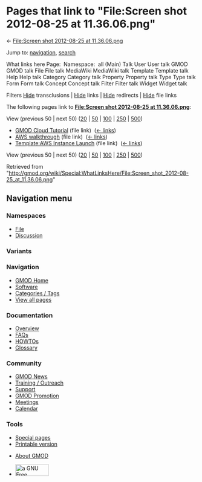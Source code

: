 <div id="mw-page-base" class="noprint">

</div>

<div id="mw-head-base" class="noprint">

</div>

<div id="content" class="mw-body" role="main">

<span id="top"></span>

<div id="mw-js-message" style="display:none;">

</div>



# <span dir="auto">Pages that link to "File:Screen shot 2012-08-25 at 11.36.06.png"</span>

<div id="bodyContent">

<div id="contentSub">

← [File:Screen shot 2012-08-25 at
11.36.06.png](/wiki/File:Screen_shot_2012-08-25_at_11.36.06.png "File:Screen shot 2012-08-25 at 11.36.06.png")

</div>

<div id="jump-to-nav" class="mw-jump">

Jump to: [navigation](#mw-navigation), [search](#p-search)

</div>

<div id="mw-content-text">

What links here Page:  Namespace:  all (Main) Talk User User talk GMOD
GMOD talk File File talk MediaWiki MediaWiki talk Template Template talk
Help Help talk Category Category talk Property Property talk Type Type
talk Form Form talk Concept Concept talk Filter Filter talk Widget
Widget talk

Filters
[Hide](/mediawiki/index.php?title=Special:WhatLinksHere/File:Screen_shot_2012-08-25_at_11.36.06.png&hidetrans=1 "Special:WhatLinksHere/File:Screen shot 2012-08-25 at 11.36.06.png")
transclusions \|
[Hide](/mediawiki/index.php?title=Special:WhatLinksHere/File:Screen_shot_2012-08-25_at_11.36.06.png&hidelinks=1 "Special:WhatLinksHere/File:Screen shot 2012-08-25 at 11.36.06.png")
links \|
[Hide](/mediawiki/index.php?title=Special:WhatLinksHere/File:Screen_shot_2012-08-25_at_11.36.06.png&hideredirs=1 "Special:WhatLinksHere/File:Screen shot 2012-08-25 at 11.36.06.png")
redirects \|
[Hide](/mediawiki/index.php?title=Special:WhatLinksHere/File:Screen_shot_2012-08-25_at_11.36.06.png&hideimages=1 "Special:WhatLinksHere/File:Screen shot 2012-08-25 at 11.36.06.png")
file links

The following pages link to **[File:Screen shot 2012-08-25 at
11.36.06.png](/wiki/File:Screen_shot_2012-08-25_at_11.36.06.png "File:Screen shot 2012-08-25 at 11.36.06.png")**:

View (previous 50 \| next 50)
([20](/mediawiki/index.php?title=Special:WhatLinksHere/File:Screen_shot_2012-08-25_at_11.36.06.png&limit=20 "Special:WhatLinksHere/File:Screen shot 2012-08-25 at 11.36.06.png")
\|
[50](/mediawiki/index.php?title=Special:WhatLinksHere/File:Screen_shot_2012-08-25_at_11.36.06.png&limit=50 "Special:WhatLinksHere/File:Screen shot 2012-08-25 at 11.36.06.png")
\|
[100](/mediawiki/index.php?title=Special:WhatLinksHere/File:Screen_shot_2012-08-25_at_11.36.06.png&limit=100 "Special:WhatLinksHere/File:Screen shot 2012-08-25 at 11.36.06.png")
\|
[250](/mediawiki/index.php?title=Special:WhatLinksHere/File:Screen_shot_2012-08-25_at_11.36.06.png&limit=250 "Special:WhatLinksHere/File:Screen shot 2012-08-25 at 11.36.06.png")
\|
[500](/mediawiki/index.php?title=Special:WhatLinksHere/File:Screen_shot_2012-08-25_at_11.36.06.png&limit=500 "Special:WhatLinksHere/File:Screen shot 2012-08-25 at 11.36.06.png"))

- [GMOD Cloud Tutorial](/wiki/GMOD_Cloud_Tutorial "GMOD Cloud Tutorial")
  (file link) ‎ <span class="mw-whatlinkshere-tools">([←
  links](/mediawiki/index.php?title=Special:WhatLinksHere&target=GMOD+Cloud+Tutorial "Special:WhatLinksHere"))</span>
- [AWS walkthrough](/wiki/AWS_walkthrough "AWS walkthrough") (file link)
  ‎ <span class="mw-whatlinkshere-tools">([←
  links](/mediawiki/index.php?title=Special:WhatLinksHere&target=AWS+walkthrough "Special:WhatLinksHere"))</span>
- [Template:AWS Instance
  Launch](/wiki/Template:AWS_Instance_Launch "Template:AWS Instance Launch")
  (file link) ‎ <span class="mw-whatlinkshere-tools">([←
  links](/mediawiki/index.php?title=Special:WhatLinksHere&target=Template%3AAWS+Instance+Launch "Special:WhatLinksHere"))</span>

View (previous 50 \| next 50)
([20](/mediawiki/index.php?title=Special:WhatLinksHere/File:Screen_shot_2012-08-25_at_11.36.06.png&limit=20 "Special:WhatLinksHere/File:Screen shot 2012-08-25 at 11.36.06.png")
\|
[50](/mediawiki/index.php?title=Special:WhatLinksHere/File:Screen_shot_2012-08-25_at_11.36.06.png&limit=50 "Special:WhatLinksHere/File:Screen shot 2012-08-25 at 11.36.06.png")
\|
[100](/mediawiki/index.php?title=Special:WhatLinksHere/File:Screen_shot_2012-08-25_at_11.36.06.png&limit=100 "Special:WhatLinksHere/File:Screen shot 2012-08-25 at 11.36.06.png")
\|
[250](/mediawiki/index.php?title=Special:WhatLinksHere/File:Screen_shot_2012-08-25_at_11.36.06.png&limit=250 "Special:WhatLinksHere/File:Screen shot 2012-08-25 at 11.36.06.png")
\|
[500](/mediawiki/index.php?title=Special:WhatLinksHere/File:Screen_shot_2012-08-25_at_11.36.06.png&limit=500 "Special:WhatLinksHere/File:Screen shot 2012-08-25 at 11.36.06.png"))

</div>

<div class="printfooter">

Retrieved from
"<http://gmod.org/wiki/Special:WhatLinksHere/File:Screen_shot_2012-08-25_at_11.36.06.png>"

</div>

<div id="catlinks" class="catlinks catlinks-allhidden">

</div>

<div class="visualClear">

</div>

</div>

</div>

<div id="mw-navigation">

## Navigation menu

<div id="mw-head">



<div id="left-navigation">

<div id="p-namespaces" class="vectorTabs" role="navigation"
aria-labelledby="p-namespaces-label">

### Namespaces

- <span id="ca-nstab-image"><a href="/wiki/File:Screen_shot_2012-08-25_at_11.36.06.png"
  accesskey="c" title="View the file page [c]">File</a></span>
- <span id="ca-talk"><a
  href="/mediawiki/index.php?title=File_talk:Screen_shot_2012-08-25_at_11.36.06.png&amp;action=edit&amp;redlink=1"
  accesskey="t"
  title="Discussion about the content page [t]">Discussion</a></span>

</div>

<div id="p-variants" class="vectorMenu emptyPortlet" role="navigation"
aria-labelledby="p-variants-label">

### 

### Variants[](#)

<div class="menu">

</div>

</div>

</div>

<div id="right-navigation">





</div>



</div>

</div>

</div>

<div id="mw-panel">

<div id="p-logo" role="banner">

<a href="/wiki/Main_Page"
style="background-image: url(http://gmod.org/images/GMOD-cogs.png);"
title="Visit the main page"></a>

</div>

<div id="p-Navigation" class="portal" role="navigation"
aria-labelledby="p-Navigation-label">

### Navigation

<div class="body">

- <span id="n-GMOD-Home">[GMOD Home](/wiki/Main_Page)</span>
- <span id="n-Software">[Software](/wiki/GMOD_Components)</span>
- <span id="n-Categories-.2F-Tags">[Categories /
  Tags](/wiki/Categories)</span>
- <span id="n-View-all-pages">[View all
  pages](/wiki/Special:AllPages)</span>

</div>

</div>

<div id="p-Documentation" class="portal" role="navigation"
aria-labelledby="p-Documentation-label">

### Documentation

<div class="body">

- <span id="n-Overview">[Overview](/wiki/Overview)</span>
- <span id="n-FAQs">[FAQs](/wiki/Category:FAQ)</span>
- <span id="n-HOWTOs">[HOWTOs](/wiki/Category:HOWTO)</span>
- <span id="n-Glossary">[Glossary](/wiki/Glossary)</span>

</div>

</div>

<div id="p-Community" class="portal" role="navigation"
aria-labelledby="p-Community-label">

### Community

<div class="body">

- <span id="n-GMOD-News">[GMOD News](/wiki/GMOD_News)</span>
- <span id="n-Training-.2F-Outreach">[Training /
  Outreach](/wiki/Training_and_Outreach)</span>
- <span id="n-Support">[Support](/wiki/Support)</span>
- <span id="n-GMOD-Promotion">[GMOD
  Promotion](/wiki/GMOD_Promotion)</span>
- <span id="n-Meetings">[Meetings](/wiki/Meetings)</span>
- <span id="n-Calendar">[Calendar](/wiki/Calendar)</span>

</div>

</div>

<div id="p-tb" class="portal" role="navigation"
aria-labelledby="p-tb-label">

### Tools

<div class="body">

- <span id="t-specialpages"><a href="/wiki/Special:SpecialPages" accesskey="q"
  title="A list of all special pages [q]">Special pages</a></span>
- <span id="t-print"><a
  href="/mediawiki/index.php?title=Special:WhatLinksHere/File:Screen_shot_2012-08-25_at_11.36.06.png&amp;printable=yes"
  rel="alternate" accesskey="p"
  title="Printable version of this page [p]">Printable version</a></span>

</div>

</div>

</div>

</div>

<div id="footer" role="contentinfo">

- <span id="footer-places-about">[About
  GMOD](/wiki/GMOD:About "GMOD:About")</span>

<!-- -->

- <span id="footer-copyrightico">[<img src="http://www.gnu.org/graphics/gfdl-logo-small.png" width="88"
  height="31" alt="a GNU Free Documentation License" />](http://www.gnu.org/licenses/fdl-1.3.html)</span>


<div style="clear:both">

</div>

</div>
